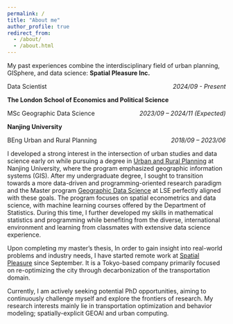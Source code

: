 ```yaml
---
permalink: /
title: "About me"
author_profile: true
redirect_from: 
  - /about/
  - /about.html
---
```


My past experiences combine the interdisciplinary field of urban planning, GISphere, and data science:
**Spatial Pleasure Inc.**  

<span>Data Scientist</span><span style="float: right;">_2024/09 - Present_</span>  

**The London School of Economics and Political Science**  

<span>MSc Geographic Data Science</span><span style="float: right;">_2023/09 – 2024/11 (Expected)_</span>  

**Nanjing University**

<span>BEng Urban and Rural Planning</span><span style="float: right;">_2018/09 – 2023/06_</span>

I developed a strong interest in the intersection of urban studies and data science early on while pursuing a degree in [Urban and Rural Planning](https://arch.nju.edu.cn/) at Nanjing University, where the program emphasized geographic information systems (GIS). After my undergraduate degree, I sought to transition towards a more data-driven and programming-oriented research paradigm and the Master program [Geographic Data Science](https://www.lse.ac.uk/study-at-lse/graduate/msc-geographic-data-science) at LSE perfectly aligned with these goals. The program focuses on spatial econometrics and data science, with machine learning courses offered by the Department of Statistics. During this time, I further developed my skills in mathematical statistics and programming while benefiting from the diverse, international environment and learning from classmates with extensive data science experience.

Upon completing my master’s thesis, In order to gain insight into real-world problems and industry needs, I have started remote work at [Spatial Pleasure](https://spatial-pleasure.xyz/en/page/2/) since September. It is a Tokyo-based company primarily focused on re-optimizing the city through decarbonization of the transportation domain.

Currently, I am actively seeking potential PhD opportunities, aiming to continuously challenge myself and explore the frontiers of research. My research interests mainly lie in transportation optimization and behavior modeling; spatially-explicit GEOAI and urban computing.

<!-- ------ -->
<!-- **Hobbies** -->
<!-- In my spare time, I enjoy following various mystery, fantasy and science fiction novels, TV shows, and podcasts. It would be great if I could become an amateur illustrator of sci-fi novels in the future!  -->
<!-- I relate somewhat to the word Neophile, as I am a person who holds a positive attitude toward new things, innovation, and change. I have a strong enthusiasm for new technologies and emerging ideas, which might be the underlying motivation driving me to continuously study in data science field. 放侧边栏吧--> 


<!-- **Markdown generator**
------ -->

<!-- Example: editing a markdown file for a talk
![Editing a markdown file for a talk](/images/editing-talk.png) -->

<!-- <div id="artCarousel" class="carousel slide" data-ride="carousel">
  <ol class="carousel-indicators">
    <li data-target="#artCarousel" data-slide-to="0" class="active"></li>
    <li data-target="#artCarousel" data-slide-to="1"></li>
    <li data-target="#artCarousel" data-slide-to="2"></li>
  </ol>
  <div class="carousel-inner">
    <div class="carousel-item active">
      <img src="/images/ENFP.png" class="d-block w-100" alt="Art 1">
      <div class="carousel-caption d-none d-md-block">
        <h5>Art Title 1</h5>
        <p>Happiness: 30.45 | Smile value: 25.99</p>
      </div>
    </div>
    <div class="carousel-item">
      <img src="/images/INFJ.png" class="d-block w-100" alt="Art 2">
      <div class="carousel-caption d-none d-md-block">
        <h5>Art Title 2</h5>
        <p>Happiness: 69.20 | Smile value: 62.83</p>
      </div>
    </div>
    <div class="carousel-item">
      <img src="/images/ENTP.png" class="d-block w-100" alt="Art 3">
      <div class="carousel-caption d-none d-md-block">
        <h5>Art Title 3</h5>
        <p>Happiness: 99.59 | Smile value: 92.33</p>
      </div>
    </div>
  </div>
  <a class="carousel-control-prev" href="#artCarousel" role="button" data-slide="prev">
    <span class="carousel-control-prev-icon" aria-hidden="true"></span>
    <span class="sr-only">Previous</span>
  </a>
  <a class="carousel-control-next" href="#artCarousel" role="button" data-slide="next">
    <span class="carousel-control-next-icon" aria-hidden="true"></span>
    <span class="sr-only">Next</span>
  </a>
</div>

Try to insert interactive plots
<iframe src="images/recreation_data.html" width="100%" height="600px" frameborder="0"></iframe> -->